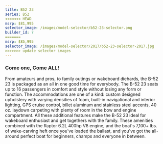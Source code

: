 ```yaml
---
title: B52 23
series: B52
<<<<<<< HEAD
msrp: $81,995
selector_image: /images/model-selector/b52-23-selector.png
builder_id: 7
=======
msrp: $85,995
selector_image: /images/model-selector/2017/b52-23-selector-2017.jpg
>>>>>>> update selector images
---
```

### Come one, Come ALL! ###
From amateurs and pros, to family outings or wakeboard diehards, the B-52 23 is packaged as an all in one good time for everybody. The B-52 23 seats up to 16 passengers in comfort and style without losing any form or function. The accommodations are one of a kind: custom designed upholstery with varying densities of foam, built-in navigational and interior lighting, GPS cruise control, billet aluminum and stainless steel accents, 40 oz. laydown carpeting with plenty of room in the bow and engine compartment. All these additional features make the B-52 23 ideal for wakeboard enthusiast and get togethers with the family. These amenities combined with the Raptor 6.2L 400hp V8 engine, and the boat's 7,100+ lbs. of wake-carving heft once you've loaded the ballast, and you've got the all-around perfect boat for beginners, champs and everyone in between.
